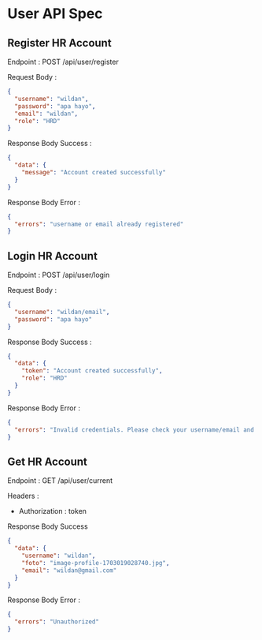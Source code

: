 # User API Spec

## Register HR Account

Endpoint : POST /api/user/register

Request Body :

```json
{
  "username": "wildan",
  "password": "apa hayo",
  "email": "wildan",
  "role": "HRD"
}
```

Response Body Success :

```json
{
  "data": {
    "message": "Account created successfully"
  }
}
```

Response Body Error :

```json
{
  "errors": "username or email already registered"
}
```

## Login HR Account

Endpoint : POST /api/user/login

Request Body :

```json
{
  "username": "wildan/email",
  "password": "apa hayo"
}
```

Response Body Success :

```json
{
  "data": {
    "token": "Account created successfully",
    "role": "HRD"
  }
}
```

Response Body Error :

```json
{
  "errors": "Invalid credentials. Please check your username/email and password."
}
```

## Get HR Account

Endpoint : GET /api/user/current

Headers :

- Authorization : token

Response Body Success

```json
{
  "data": {
    "username": "wildan",
    "foto": "image-profile-1703019028740.jpg",
    "email": "wildan@gmail.com"
  }
}
```

Response Body Error :

```json
{
  "errors": "Unauthorized"
}
```
